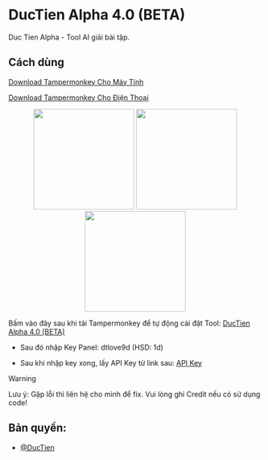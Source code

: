 # DucTien Alpha 4.0 (BETA)
Duc Tien Alpha - Tool AI giải bài tập.

## **Cách dùng**

[Download Tampermonkey Cho Máy Tính](https://chromewebstore.google.com/detail/tampermonkey/dhdgffkkebhmkfjojejmpbldmpobfkfo)

[Download Tampermonkey Cho Điện Thoại](https://chromewebstore.google.com/detail/tampermonkey/dhdgffkkebhmkfjojejmpbldmpobfkfo)
<p align="center">
  <img src="[images/img1.png](https://media.discordapp.net/attachments/1395951471140278455/1428708878283178005/image.png?ex=68f37c54&is=68f22ad4&hm=c9178dac801300327c31e1e22f86a8f6646f6403c047110e35dcbe681221896e&=&format=webp&quality=lossless)" width="200">
  <img src="images/img2.png" width="200">
  <img src="images/img3.png" width="200">
</p>


Bấm vào đây sau khi tải Tampermonkey để tự động cài đặt Tool: [DucTien Alpha 4.0 (BETA)](https://raw.githubusercontent.com/ductienalpha/DucTienAlpha4.0/main/tampermonkey.user.js)

- Sau đó nhập Key Panel: dtlove9d (HSD: 1d)

- Sau khi nhập key xong, lấy API Key từ link sau: [API Key](https://aistudio.google.com/app/apikey)

> [!WARNING]
Lưu ý: Gặp lỗi thì liên hệ cho mình để fix. Vui lòng ghi Credit nếu có sử dụng code!

 ## Bản quyền:
- [@DucTien](https://www.facebook.com/profile.php?id=61577305401386)



